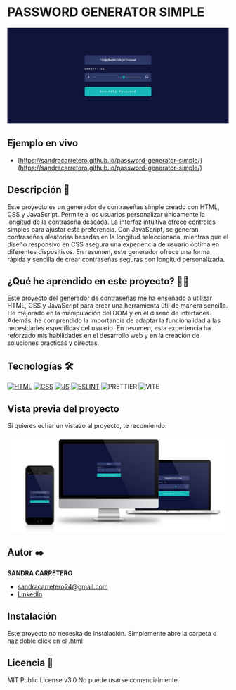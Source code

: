 # PASSWORD GENERATOR SIMPLE

![Imagen del proyecto](https://github.com/SandraCarretero/password-generator-simple/blob/main/src/assets/images/screencapture-password-generator-simple)

## Ejemplo en vivo

  - [https://sandracarretero.github.io/password-generator-simple/](https://sandracarretero.github.io/password-generator-simple/)

## Descripción 📑

Este proyecto es un generador de contraseñas simple creado con HTML, CSS y JavaScript. Permite a los usuarios personalizar únicamente la longitud de la contraseña deseada. La interfaz intuitiva ofrece controles simples para ajustar esta preferencia. Con JavaScript, se generan contraseñas aleatorias basadas en la longitud seleccionada, mientras que el diseño responsivo en CSS asegura una experiencia de usuario óptima en diferentes dispositivos. En resumen, este generador ofrece una forma rápida y sencilla de crear contraseñas seguras con longitud personalizada.

## ¿Qué he aprendido en este proyecto? 🙇🏻

Este proyecto del generador de contraseñas me ha enseñado a utilizar HTML, CSS y JavaScript para crear una herramienta útil de manera sencilla. He mejorado en la manipulación del DOM y en el diseño de interfaces. Además, he comprendido la importancia de adaptar la funcionalidad a las necesidades específicas del usuario. En resumen, esta experiencia ha reforzado mis habilidades en el desarrollo web y en la creación de soluciones prácticas y directas.

## Tecnologías 🛠

<!-- Iconos sacados de: https://github.com/hendrasob/badges/blob/master/README.md y https://github.com/alexandresanlim/Badges4-README.md-Profile -->

[![HTML](https://img.shields.io/badge/HTML5-E34F26?style=for-the-badge&logo=html5&logoColor=white)](https://es.wikipedia.org/wiki/HTML5)
[![CSS](https://img.shields.io/badge/CSS3-1572B6?style=for-the-badge&logo=css3&logoColor=white)](https://es.wikipedia.org/wiki/CSS)
[![JS](https://img.shields.io/badge/JavaScript-F7DF1E?style=for-the-badge&logo=javascript&logoColor=black)](https://es.wikipedia.org/wiki/JavaScript)
[![ESLINT](https://img.shields.io/badge/eslint-3A33D1?style=for-the-badge&logo=eslint&logoColor=white)](https://en.wikipedia.org/wiki/ESLint)
![PRETTIER](https://img.shields.io/badge/prettier-1A2C34?style=for-the-badge&logo=prettier&logoColor=F7BA3E)
![VITE](https://img.shields.io/badge/Vite-B73BFE?style=for-the-badge&logo=vite&logoColor=FFD62E)

## Vista previa del proyecto

Si quieres echar un vistazo al proyecto, te recomiendo:

![Captura del proyecto](https://github.com/SandraCarretero/password-generator-simple/blob/main/src/assets/images/password-simple.png)

## Autor ✒️

**SANDRA CARRETERO**

- [sandracarretero24@gmail.com](sandracarretero24@gmail.com)
- [LinkedIn](https://www.linkedin.com/in/sandra-carretero-lopez/)
<!-- - [Porfolio web](https://tu-dominio.com/) -->

## Instalación

Este proyecto no necesita de instalación. Simplemente abre la carpeta o haz doble click en el .html

## Licencia 📄

MIT Public License v3.0
No puede usarse comencialmente.
